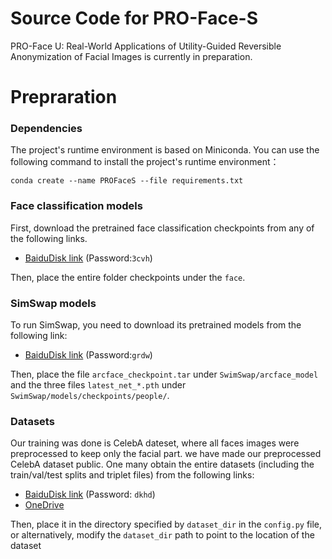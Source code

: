 # Source Code for PRO-Face-S

PRO-Face U: Real-World Applications of Utility-Guided Reversible Anonymization of Facial Images is currently in preparation.

# Prepraration

### Dependencies

The project's runtime environment is based on Miniconda. You can use the following command to install the project's runtime environment：

``conda create --name PROFaceS --file requirements.txt``

### Face classification models
First, download the pretrained face classification checkpoints from any of the following links.
- [BaiduDisk link](https://pan.baidu.com/s/1q-s1G4aqSzcXEofDOEfeHg) (Password:`3cvh`)

Then, place the entire folder checkpoints under the `face`.

### SimSwap models

To run SimSwap, you need to download its pretrained models from the following link:
- [BaiduDisk link](https://pan.baidu.com/s/1C7U_VasAV6FuG5_4E9pKbw ) (Password:`grdw`)

Then, place the file `arcface_checkpoint.tar` under `SwimSwap/arcface_model` and the three files `latest_net_*.pth` under `SwimSwap/models/checkpoints/people/`.

### Datasets
Our training was done is CelebA dateset, where all faces images were preprocessed to keep only the facial part. we have made our preprocessed CelebA dataset public. One many obtain the entire datasets (including the train/val/test splits and triplet files) from the following links:
- [BaiduDisk link](https://pan.baidu.com/share/init?surl=wMf-iRP5kVfeijvvZYOylQ) (Password: `dkhd`)
- [OneDrive](https://cqupteducn-my.sharepoint.com/:u:/g/personal/yuanlin_cqupt_edu_cn/EckcBzUQ-f1EgobKZGzJKPUB_g_SOxCXv5bF7e6Kx3O8Yw?e=wInwoU)

Then, place it in the directory specified by `dataset_dir` in the `config.py` file, or alternatively, modify the `dataset_dir` path to point to the location of the dataset

